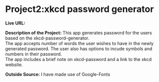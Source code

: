 <h1>Project2:xkcd password generator</h1>

<p><b>Live URL:</b></p>

<p><b>Description of the Project:</b> This app generates password for the users based on the xkcd-password-generator.<br>
The app accepts number of words the user wishes to have in the newly generated password. The user also has options to incude
symbols and numbers in their password.<br>
The app includes a brief note on xkcd-password and a link to the xkcd website.

<p><b>Outside Source:</b> I have made use of Google-Fonts</p>